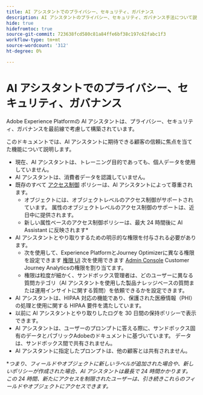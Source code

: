 ```yaml
---
title: AI アシスタントでのプライバシー、セキュリティ、ガバナンス
description: AI アシスタントのプライバシー、セキュリティ、ガバナンス手法について説明します。
hide: true
hidefromtoc: true
source-git-commit: 723638fcd580c81a84ffe6bf38c197c62fabc1f3
workflow-type: tm+mt
source-wordcount: '312'
ht-degree: 0%

---
```


# AI アシスタントでのプライバシー、セキュリティ、ガバナンス

Adobe Experience Platformの AI アシスタントは、プライバシー、セキュリティ、ガバナンスを最前線で考慮して構築されています。

このドキュメントでは、AI アシスタントに期待できる顧客の信頼に焦点を当てた機能について説明します。

* 現在、AI アシスタントは、トレーニング目的であっても、個人データを使用していません。
* AI アシスタントは、消費者データを認識していません。
* 既存のすべて [アクセス制御](../access-control/home.md) ポリシーは、AI アシスタントによって尊重されます。
   * オブジェクトには、オブジェクトレベルのアクセス制御がサポートされています。 属性のオブジェクトレベルのアクセス制御のサポートは、近日中に提供されます。
   * 新しい属性ベースのアクセス制御ポリシーは、最大 24 時間後に AI Assistant に反映されます*
* AI アシスタントとやり取りするための明示的な権限を付与される必要があります。
   * 次を使用して、Experience PlatformとJourney Optimizerに異なる権限を設定できます [権限 UI](../access-control/abac/ui/permissions.md) 次を使用できます [Admin Console](../access-control/ui/browse.md) Customer Journey Analyticsの権限を割り当てます。
   * 権限は粒度が細かく、サンドボックス管理者は、どのユーザーに異なる質問カテゴリ（AI アシスタントを使用した製品ナレッジベースの質問または運用インサイトに関する質問）を依頼できるかを設定できます。
* AI アシスタントは、HIPAA 対応の機能であり、保護された医療情報（PHI）の処理と使用に関する HIPAA 要件を満たしています。
* 以前に AI アシスタントとやり取りしたログを 30 日間の保持ポリシーで表示できます。
* AI アシスタントは、ユーザーのプロンプトに答える際に、サンドボックス固有のデータとパブリックAdobeのドキュメントに基づいています。 データは、サンドボックス間で共有されません。
* AI アシスタントに指定したプロンプトは、他の顧客とは共有されません。


**つまり、フィールドやオブジェクトに新しいラベルが追加された場合や、新しいポリシーが作成された場合、AI アシスタントは最長で 24 時間かかります。 この 24 時間、新たにアクセスを制限されたユーザーは、引き続きこれらのフィールドやオブジェクトにアクセスできます。*